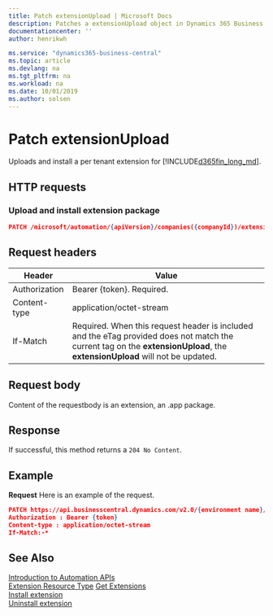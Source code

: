 ```yaml
---
title: Patch extensionUpload | Microsoft Docs
description: Patches a extensionUpload object in Dynamics 365 Business Central.
documentationcenter: ''
author: henrikwh

ms.service: "dynamics365-business-central"
ms.topic: article
ms.devlang: na
ms.tgt_pltfrm: na
ms.workload: na
ms.date: 10/01/2019
ms.author: solsen
---
```


# Patch extensionUpload
Uploads and install a per tenant extension for [!INCLUDE[d365fin_long_md](../developer/includes/d365fin_long_md.md)].

## HTTP requests

### Upload and install extension package

```json
PATCH /microsoft/automation/{apiVersion}/companies({companyId})/extensionUpload(0)/content
```
## Request headers
|Header|Value|
|------|-----|
|Authorization  |Bearer {token}. Required. |
|Content-type|application/octet-stream|
|If-Match|Required. When this request header is included and the eTag provided does not match the current tag on the **extensionUpload**, the **extensionUpload** will not be updated. |

## Request body
Content of the requestbody is an extension, an .app package. 

## Response
If successful, this method returns a ```204 No Content```.

## Example

**Request**
Here is an example of the request.

```json
PATCH https://api.businesscentral.dynamics.com/v2.0/{environment name}/api/microsoft/automation/v1.0/companies({companyId})/extensionUpload(0)/content
Authorization : Bearer {token}
Content-type : application/octet-stream
If-Match:-*
```

## See Also 
[Introduction to Automation APIs](itpro-introduction-to-automation-apis.md)  
[Extension Resource Type](dynamics-microsoft-automation-extension.md)
[Get Extensions](dynamics-microsoft-automation-extension-get.md)  
[Install extension](dynamics-microsoft-automation-extension-post.md)  
[Uninstall extension](dynamics-microsoft-automation-extension-post.md)  
